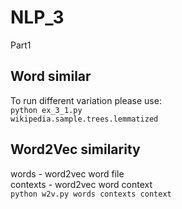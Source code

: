 # NLP_3
Part1
## Word similar
To run different variation please use:<br/>
<code>python ex_3_1.py wikipedia.sample.trees.lemmatized</code>
## Word2Vec similarity
words - word2vec word file<br/>
contexts - word2vec word context</br>
<code>python w2v.py words contexts context</code>